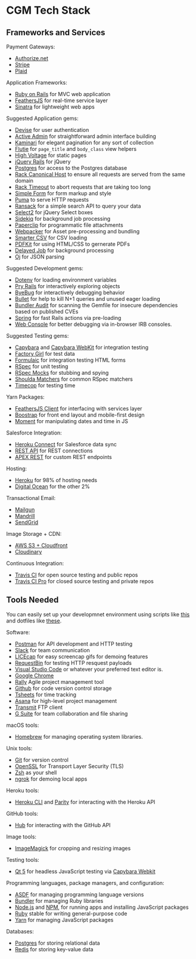 CGM Tech Stack
==============

Frameworks and Services
----------------------

Payment Gateways:

* [Authorize.net](https://www.authorize.net/)
* [Stripe](https://stripe.com/)
* [Plaid](https://plaid.com/)

Application Frameworks: 

* [Ruby on Rails](http://guides.rubyonrails.org/) for MVC web application
* [FeathersJS](https://docs.feathersjs.com/) for real-time service layer
* [Sinatra](http://www.sinatrarb.com/) for lightweight web apps

Suggested Application gems:

* [Devise](https://github.com/plataformatec/devise) for user authentication
* [Active Admin](https://github.com/activeadmin/activeadmin) for straightforward admin interface building
* [Kaminari](https://github.com/kaminari/kaminari) for elegant pagination for any sort of collection
* [Flutie](https://github.com/thoughtbot/flutie) for `page_title` and `body_class` view
  helpers
* [High Voltage](https://github.com/thoughtbot/high_voltage) for static pages
* [jQuery Rails](https://github.com/rails/jquery-rails) for jQuery
* [Postgres](https://github.com/ged/ruby-pg) for access to the Postgres database
* [Rack Canonical Host](https://github.com/tylerhunt/rack-canonical-host) to
  ensure all requests are served from the same domain
* [Rack Timeout](https://github.com/heroku/rack-timeout) to abort requests that are
  taking too long
* [Simple Form](https://github.com/plataformatec/simple_form) for form markup
  and style
* [Puma](https://github.com/puma/puma) to serve HTTP requests
* [Ransack](https://github.com/activerecord-hackery/ransack) for a simple search API to query your data
* [Select2](https://github.com/argerim/select2-rails) for jQuery Select boxes
* [Sidekiq](http://sidekiq.org/) for background job processing
* [Paperclip](https://github.com/thoughtbot/paperclip) for programmatic file attachments
* [Webpacker](https://github.com/rails/webpacker) for Asset pre-processing and bundling
* [Smarter CSV](https://github.com/tilo/smarter_csv) for CSV loading
* [PDFKit](https://github.com/pdfkit/pdfkit) for using HTML/CSS to gernerate PDFs
* [Delayed Job](https://github.com/collectiveidea/delayed_job) for background processing
* [Oj](https://github.com/ohler55/oj) for JSON parsing

Suggested Development gems:

* [Dotenv](https://github.com/bkeepers/dotenv) for loading environment variables
* [Pry Rails](https://github.com/rweng/pry-rails) for interactively exploring
  objects
* [ByeBug](https://github.com/deivid-rodriguez/byebug) for interactively
  debugging behavior
* [Bullet](https://github.com/flyerhzm/bullet) for help to kill N+1 queries and
  unused eager loading
* [Bundler Audit](https://github.com/rubysec/bundler-audit) for scanning the
  Gemfile for insecure dependencies based on published CVEs
* [Spring](https://github.com/rails/spring) for fast Rails actions via
  pre-loading
* [Web Console](https://github.com/rails/web-console) for better debugging via
  in-browser IRB consoles.

Suggested Testing gems:

* [Capybara](https://github.com/jnicklas/capybara) and
  [Capybara WebKit](https://github.com/thoughtbot/capybara-webkit) for
  integration testing
* [Factory Girl](https://github.com/thoughtbot/factory_girl) for test data
* [Formulaic](https://github.com/thoughtbot/formulaic) for integration testing
  HTML forms
* [RSpec](https://github.com/rspec/rspec) for unit testing
* [RSpec Mocks](https://github.com/rspec/rspec-mocks) for stubbing and spying
* [Shoulda Matchers](https://github.com/thoughtbot/shoulda-matchers) for common
  RSpec matchers
* [Timecop](https://github.com/travisjeffery/timecop) for testing time

Yarn Packages:

* [FeathersJS Client](https://github.com/feathersjs/feathers-client) for interfacing with services layer
* [Boostrap](https://www.npmjs.com/package/bootstrap) for front end layout and mobile-first design
* [Moment](https://momentjs.com/) for manipulating dates and time in JS

Salesforce Integration:

* [Heroku Connect](https://www.heroku.com/connect) for Salesforce data sync
* [REST API](https://developer.salesforce.com/docs/atlas.en-us.api_rest.meta/api_rest/intro_what_is_rest_api.htm) for REST connections
* [APEX REST](https://developer.salesforce.com/page/Creating_REST_APIs_using_Apex_REST) for custom REST endpoints

Hosting:

* [Heroku](https://www.heroku.com/) for 98% of hosting needs
* [Digital Ocean](https://www.digitalocean.com/) for the other 2%

Transactional Email:

* [Mailgun](https://www.mailgun.com/)
* [Mandrill](https://www.mandrill.com/)
* [SendGrid](https://sendgrid.com/)

Image Storage + CDN:

* [AWS S3 + Cloudfront](https://aws.amazon.com/cloudfront/)
* [Cloudinary](https://cloudinary.com/)

Continuous Integration:

* [Travis CI](https://travis-ci.org/) for open source testing and public repos
* [Travis CI Pro](https://travis-ci.com/) for closed source testing and private repos

Tools Needed
------------

You can easily set up your developmnet environment using scripts like [this](https://github.com/thoughtbot/laptop)
and dotfiles like [these](https://github.com/thoughtbot/dotfiles).

Software:

* [Postman](https://www.getpostman.com/postman) for API development and HTTP testing
* [Slack](https://slack.com/) for team communication
* [LICEcap](https://www.cockos.com/licecap/) for easy screencap gifs for demoing features
* [RequestBin](https://requestbin.fullcontact.com/) for testing HTTP resquest payloads
* [Visual Studio Code](https://code.visualstudio.com/) or whatever your preferred text editor is.
* [Google Chrome](https://www.google.com/chrome/browser/desktop/index.html)
* [Rally](https://rally1.rallydev.com/slm/login.op) Agile project management tool
* [Github](https://github.com/) for code version control storage
* [Tsheets](https://www.tsheets.com/) for time tracking
* [Asana](https://asana.com/) for high-level project management
* [Transmit](https://panic.com/transmit/) FTP client
* [G Suite](https://gsuite.google.com/) for team collaboration and file sharing

macOS tools:

* [Homebrew] for managing operating system libraries.

[Homebrew]: http://brew.sh/

Unix tools:

* [Git] for version control
* [OpenSSL] for Transport Layer Security (TLS)
* [Zsh] as your shell
* [ngrok] for demoing local apps

[Git]: https://git-scm.com/
[OpenSSL]: https://www.openssl.org/
[Zsh]: http://www.zsh.org/
[ngrok]: https://ngrok.com/

Heroku tools:

* [Heroku CLI] and [Parity] for interacting with the Heroku API

[Heroku CLI]: https://devcenter.heroku.com/articles/heroku-cli
[Parity]: https://github.com/thoughtbot/parity

GitHub tools:

* [Hub] for interacting with the GitHub API

[Hub]: http://hub.github.com/

Image tools:

* [ImageMagick] for cropping and resizing images

Testing tools:

* [Qt 5] for headless JavaScript testing via [Capybara Webkit]

[Qt 5]: http://qt-project.org/
[Capybara Webkit]: https://github.com/thoughtbot/capybara-webkit

Programming languages, package managers, and configuration:

* [ASDF] for managing programming language versions
* [Bundler] for managing Ruby libraries
* [Node.js] and [NPM], for running apps and installing JavaScript packages
* [Ruby] stable for writing general-purpose code
* [Yarn] for managing JavaScript packages

[Bundler]: http://bundler.io/
[ImageMagick]: http://www.imagemagick.org/
[Node.js]: http://nodejs.org/
[NPM]: https://www.npmjs.org/
[ASDF]: https://github.com/asdf-vm/asdf
[Ruby]: https://www.ruby-lang.org/en/
[Yarn]: https://yarnpkg.com/en/

Databases:

* [Postgres] for storing relational data
* [Redis] for storing key-value data

[Postgres]: http://www.postgresql.org/
[Redis]: http://redis.io/
